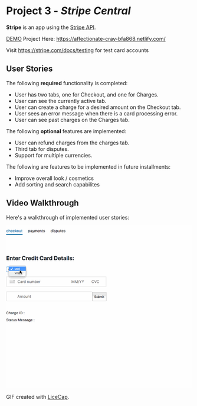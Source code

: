 # Project 3 - *Stripe Central*

**Stripe** is an app using the [Stripe API](https://stripe.com/docs/api).

[DEMO](https://awesome-banach-a3bce8.netlify.com) Project Here: https://affectionate-cray-bfa868.netlify.com/

Visit https://stripe.com/docs/testing for test card accounts

## User Stories

The following **required** functionality is completed:

- User has two tabs, one for Checkout, and one for Charges.
- User can see the currently active tab.
- User can create a charge for a desired amount on the Checkout tab.
- User sees an error message when there is a card processing error.
- User can see past charges on the Charges tab.

The following **optional** features are implemented:
- User can refund charges from the charges tab. 
- Third tab for disputes.
- Support for multiple currencies.

The following are features to be implemented in future installments:
- Improve overall look / cosmetics
- Add sorting and search capabilites

## Video Walkthrough

Here's a walkthrough of implemented user stories:

<img src='https://github.com/bobbyleeacn/stripe/blob/master/img/stripe_demo.gif' title='Video Walkthrough' width='' alt='Video Walkthrough' />

GIF created with [LiceCap](http://www.cockos.com/licecap/).

